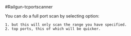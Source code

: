 #Railgun-tcportscanner  

You can do a full port scan by selecting option:  
    
    1. but this will only scan the range you have specified.  
    2. top ports, this of which will be quicker.  
